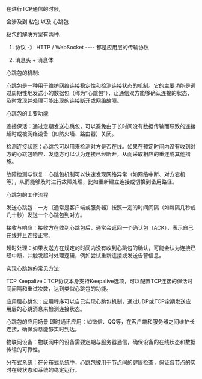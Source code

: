 在进行TCP通信的时候, 

会涉及到 粘包 以及 心跳包

粘包的解决方案有两种:

1. 协议 -》  HTTP / WebSocket ---- 都是应用层的传输协议

2. 消息头 + 消息体

心跳包的机制:

心跳包是一种用于维护网络连接稳定性和检测连接状态的机制。它的主要功能是通过周期性地发送小的数据包（称为“心跳包”），让通信双方能够确认连接的状态，及时发现并处理可能出现的连接断开或网络故障。

心跳包的主要功能

连接保活：通过定期发送心跳包，可以避免由于长时间没有数据传输而导致的连接超时或被网络设备（如防火墙、路由器）关闭。

检测连接状态：心跳包可以用来检测对方是否在线。如果在预定时间内没有收到对方的心跳包响应，发送方可以认为连接已经断开，从而采取相应的重连或其他措施。

故障检测与恢复：心跳包机制可以快速发现网络异常（如网络中断、对方宕机等），从而能够及时进行故障处理，比如重新建立连接或切换到备用路径。

心跳包的工作流程

发送心跳包：一方（通常是客户端或服务器）按照一定的时间间隔（如每隔几秒或几十秒）发送一个心跳包到对方。

接收与响应：接收方在收到心跳包后，通常会返回一个确认包（ACK），表示自己在线并且连接正常。

超时处理：如果发送方在规定的时间内没有收到心跳包的确认，可能会认为连接已经中断，并触发超时处理逻辑，例如尝试重新连接或发送告警信息。

实现心跳包的常见方法:

TCP Keepalive：TCP协议本身支持Keepalive选项，可以配置TCP连接的保活时间间隔和重试次数，达到类似心跳包的功能。

应用层心跳包：应用程序可以自己实现心跳包机制，通过UDP或TCP定期发送应用层的心跳消息来检测连接状态。

心跳包的应用场景
即时通讯应用：如微信、QQ等，在客户端和服务器之间维护长连接，确保消息能够实时到达。

物联网设备：物联网中的设备需要定期与服务器通信，确保设备的在线状态和数据传输的可靠性。

分布式系统：在分布式系统中，心跳包被用于节点间的健康检查，保证各节点的实时在线状态和系统的稳定运行。



